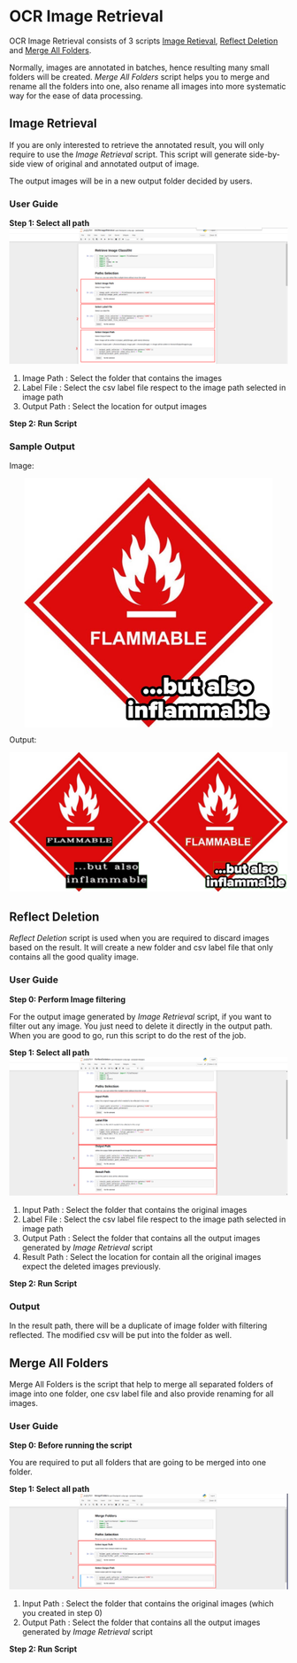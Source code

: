 # OCR Image Retrieval

OCR Image Retrieval consists of 3 scripts [Image Retieval](OCRImageRetrieve.ipynb), [Reflect Deletion](ReflectDeletion.ipynb) and [Merge All Folders](MergeFolders.ipynb).





Normally, images are annotated in batches, hence resulting many small folders will be created.
*Merge All Folders* script helps you to merge and rename all the folders into one, also rename all images into more systematic way for the ease of data processing.

## Image Retrieval
If you are only interested to retrieve the annotated result, you will only require to use the *Image Retrieval* script. This script will generate side-by-side view of original and annotated output of image. 

The output images will be in a new output folder decided by users.
### User Guide
**Step 1: Select all path**
![](../metadata/03.png)
1. Image Path : Select the folder that contains the images
2. Label File : Select the csv label file respect to the image path selected in image path
3. Output Path : Select the location for output images

**Step 2: Run Script**

### Sample Output

Image:

<p align="center">
  <img align="middle" src="../metadata/01.jpg" width="450"/>
</p>

Output:

![](../metadata/02.jpg)


## Reflect Deletion
*Reflect Deletion* script is used when you are required to discard images based on the result. It will create a new folder and csv label file that only contains all the good quality image.

### User Guide
**Step 0: Perform Image filtering**

For the output image generated by *Image Retrieval* script, if you want to filter out any image. You just need to delete it directly in the output path. When you are good to go, run this script to do the rest of the job.

**Step 1: Select all path**
![](../metadata/05.png)
1. Input Path : Select the folder that contains the original images
2. Label File : Select the csv label file respect to the image path selected in image path
3. Output Path : Select the folder that contains all the output images generated by *Image Retrieval* script
4. Result Path : Select the location for contain all the original images expect the deleted images previously.

**Step 2: Run Script**

### Output
In the result path, there will be a duplicate of image folder with filtering reflected. The modified csv will be put into the folder as well.

## Merge All Folders
Merge All Folders is the script that help to merge all separated folders of image into one folder, one csv label file and also provide renaming for all images.

### User Guide
**Step 0: Before running the script**

You are required to put all folders that are going to be merged into one folder.

**Step 1: Select all path**
![](../metadata/06.png)
1. Input Path : Select the folder that contains the original images (which you created in step 0)
2. Output Path : Select the folder that contains all the output images generated by *Image Retrieval* script

**Step 2: Run Script**
